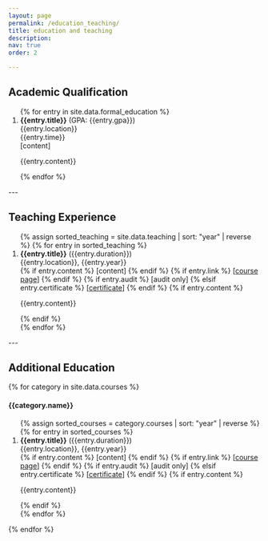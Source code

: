 ```yaml
---
layout: page
permalink: /education_teaching/
title: education and teaching
description:
nav: true
order: 2

---
```

## Academic Qualification
<div class="row">
  <div class="education col-sm-12">
	<ol>
		{% for entry in site.data.formal_education %}
		<li>		
			<b>{{entry.title}}</b> (GPA: {{entry.gpa}})<br>
			{{entry.location}}<br>
			{{entry.time}}<br>
		    <span class="links">
		      [<a class="featured_content">content</a>]
		    </span>
	        <span class="featured_content hidden">
	    	  <p>{{entry.content}}</p>
			</span>
		</li>
		{% endfor %}
	</ol>
  </div>
</div>
---

## Teaching Experience
<div class="row">
  <div class="education col-sm-12">
	<ol>
		{% assign sorted_teaching = site.data.teaching | sort: "year" | reverse %}
		{% for entry in sorted_teaching %}
		<li>		
			<b>{{entry.title}}</b> ({{entry.duration}})<br>
			{{entry.location}}, {{entry.year}}<br>
		    <span class="links">
		      {% if entry.content %}
		      [<a class="featured_content">content</a>]
		      {% endif %}
		      {% if entry.link %}
		      [<a href="{{entry.link}}" class="course_link">course page</a>]
		      {% endif %}
		      {% if entry.audit %}
		      [<a class="certificate">audit only</a>]
  		      {% elsif entry.certificate %}
		      [<a href="{{ entry.certificate | prepend: '/assets/pdf/' | relative_url }}" target="_blank" class="certificate">certificate</a>]
		      {% endif %}
		    </span>
		    {% if entry.content %}
	        <span class="featured_content hidden">
	    	  <p>{{entry.content}}</p>
			</span>
			{% endif %}
		</li>
		{% endfor %}
	</ol>
  </div>
</div>
---

## Additional Education
{% for category in site.data.courses %}
#### {{category.name}}
<div class="row">
  <div class="education col-sm-12">
	<ol>
		{% assign sorted_courses = category.courses | sort: "year" | reverse %}
		{% for entry in sorted_courses %}
		<li>		
			<b>{{entry.title}}</b> ({{entry.duration}})<br> 
			{{entry.location}}, {{entry.year}}<br>
		    <span class="links">
		      {% if entry.content %}
		      [<a class="featured_content">content</a>]
		      {% endif %}
		      {% if entry.link %}
		      [<a href="{{entry.link}}" class="course_link">course page</a>]
		      {% endif %}
		      {% if entry.audit %}
		      [<a class="audit">audit only</a>]
  		      {% elsif entry.certificate %}
		      [<a href="{{ entry.certificate | prepend: '/assets/pdf/' | relative_url }}" target="_blank" class="certificate">certificate</a>]
		      {% endif %}
		    </span>
		    {% if entry.content %}
	        <span class="featured_content hidden">
	    	  <p>{{entry.content}}</p>
			</span>
			{% endif %}
		</li>
		{% endfor %}
	</ol>
  </div>
</div>
{% endfor %}